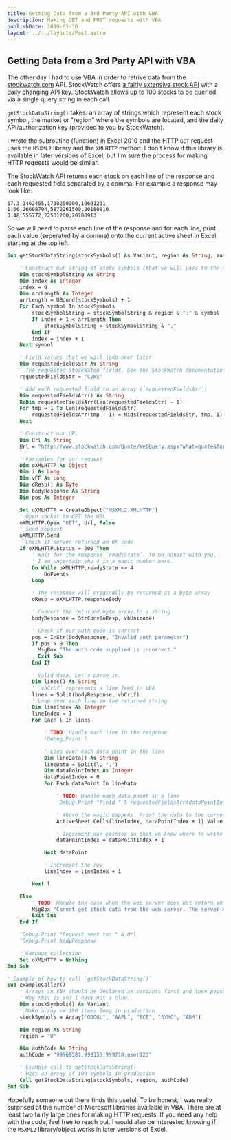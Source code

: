 ```yaml
---
title: Getting Data from a 3rd Party API with VBA
description: Making GET and POST requests with VBA
publishDate: 2019-01-30
layout: ../../layouts/Post.astro
---
```


## Getting Data from a 3rd Party API with VBA

The other day I had to use VBA in order to retrive data from the [stockwatch.com](https://www.stockwatch.com) API. StockWatch offers [a fairly extensive stock API](https://www.stockwatch.com/Quote/Webquery.aspx) with a daily changing API key. StockWatch allows up to 100 stocks to be queried via a single query string in each call.

`getStockDataString()` takes: an array of strings which represent each stock symbol, the market or "region" where the symbols are located, and the daily API/authorization key (provided to you by StockWatch).

I wrote the subroutine (function) in Excel 2010 and the HTTP `GET` request uses the `MSXML2` library and the `XMLHTTP` method. I don't know if this library is available in later versions of Excel, but I'm sure the process for making HTTP requests would be similar.

The StockWatch API returns each stock on each line of the response and each requested field separated by a comma. For example a response may look like:

```
17.3,1462455,1738250300,19691231
1.66,26608794,5872261500,20180810
0.48,555772,22531200,20180913
```

So we will need to parse each line of the response and for each line, print each value (seperated by a comma) onto the current active sheet in Excel, starting at the top left.

```vb
Sub getStockDataString(stockSymbols() As Variant, region As String, authCode As String)

    ' Construct our string of stock symbols (that we will pass to the URL query string)
    Dim stockSymbolString As String
    Dim index As Integer
    index = 0
    Dim arrLength As Integer
    arrLength = UBound(stockSymbols) + 1
    For Each symbol In stockSymbols
        stockSymbolString = stockSymbolString & region & ":" & symbol
        If index + 1 < arrLength Then
            stockSymbolString = stockSymbolString & ","
        End If
        index = index + 1
    Next symbol

    ' Field values that we will loop over later
    Dim requestedFieldsStr As String
    ' The requested StockWatch fields. See the StockWatch documentation.
    requestedFieldsStr = "CVWx"

    ' Add each requested field to an array (`requestedFieldsArr`)
    Dim requestedFieldsArr() As String
    ReDim requestedFieldsArr(Len(requestedFieldsStr) - 1)
    For tmp = 1 To Len(requestedFieldsStr)
        requestedFieldsArr(tmp - 1) = Mid$(requestedFieldsStr, tmp, 1)
    Next

    ' Construct our URL
    Dim Url As String
    Url = "http://www.stockwatch.com/Quote/WebQuery.aspx?what=quote&format=comma&fields=" & requestedFieldsStr & "&header=N&symbols=" & stockSymbolString & "&region=" & region & "&auth=" & authCode

    ' Variables for our request
    Dim oXMLHTTP As Object
    Dim i As Long
    Dim vFF As Long
    Dim oResp() As Byte
    Dim bodyResponse As String
    Dim pos As Integer

    Set oXMLHTTP = CreateObject("MSXML2.XMLHTTP")
    ' Open socket to GET the URL
    oXMLHTTP.Open "GET", Url, False
    ' Send request
    oXMLHTTP.Send
    ' Check if server returned an OK code
    If oXMLHTTP.Status = 200 Then
        ' Wait for the response `readyState`. To be honest with you,
        ' I am uncertain why 4 is a magic number here.
        Do While oXMLHTTP.readyState <> 4
            DoEvents
        Loop

        ' The response will originally be returned as a byte array
        oResp = oXMLHTTP.responseBody

        ' Convert the returned byte array to a string
        bodyResponse = StrConv(oResp, vbUnicode)

        ' Check if our auth code is correct
        pos = InStr(bodyResponse, "Invalid auth parameter")
        If pos > 0 Then
          MsgBox "The auth code supplied is incorrect."
          Exit Sub
        End If

        ' Valid data. Let's parse it.
        Dim lines() As String
        ' `vbCrLf` represents a line feed in VBA
        lines = Split(bodyResponse, vbCrLf)
        ' Loop over each line in the returned string
        Dim lineIndex As Integer
        lineIndex = 1
        For Each l In lines

            ' TODO: Handle each line in the response
            'Debug.Print l

            ' Loop over each data point in the line
            Dim lineData() As String
            lineData = Split(l, ",")
            Dim dataPointIndex As Integer
            dataPointIndex = 0
            For Each dataPoint In lineData

                ' TODO: Handle each data point in a line
                'Debug.Print "Field " & requestedFieldsArr(dataPointIndex) & " Value: " & dataPoint

                ' Where the magic happens. Print the data to the current sheet.
                ActiveSheet.Cells(lineIndex, dataPointIndex + 1).Value = dataPoint

                ' Increment our pointer so that we know where to write the next datapoint on the sheet
                dataPointIndex = dataPointIndex + 1

            Next dataPoint

            ' Increment the row
            lineIndex = lineIndex + 1

        Next l

    Else
        ' TODO: Handle the case when the web server does not return an OK code
        MsgBox "Cannot get stock data from the web server. The server may be offline or unable to process this request."
        Exit Sub
    End If

    'Debug.Print "Request sent to: " & Url
    'Debug.Print bodyResponse

    ' Garbage collection
    Set oXMLHTTP = Nothing
End Sub

' Example of how to call `getStockDataString()`
Sub exampleCaller()
    ' Arrays in VBA should be declared as Variants first and then populated: https://stackoverflow.com/a/26492994/1171790
    ' Why this is so? I have not a clue..
    Dim stockSymbols() As Variant
    ' Make array <= 100 items long in production
    stockSymbols = Array("GOOGL", "AAPL", "BCE", "SYMC", "ADM")

    Dim region As String
    region = "U"

    Dim authCode As String
    authCode = "99969581,999155,999718,user123"

    ' Example call to getStockDataString()
    ' Pass an array of 100 symbols in production
    Call getStockDataString(stockSymbols, region, authCode)
End Sub
```

Hopefully someone out there finds this useful. To be honest, I was really surprised at the number of Microsoft libraries available in VBA. There are at least two fairly large ones for making HTTP requests. If you need any help with the code, feel free to reach out. I would also be interested knowing if the `MSXML2` library/object works in later versions of Excel.
